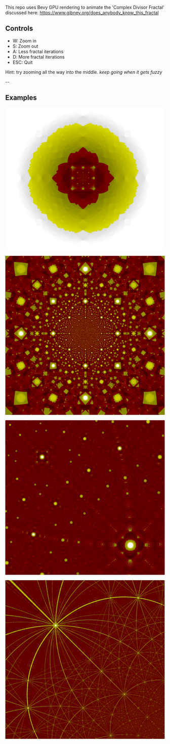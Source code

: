 This repo uses Bevy GPU rendering to animate the 'Complex Divisor Fractal' discussed here:
https://www.gibney.org/does_anybody_know_this_fractal

## Controls
- W: Zoom in
- S: Zoom out
- A: Less fractal iterations
- D: More fractal iterations
- ESC: Quit  

Hint: try zooming all the way into the middle. _keep going when it gets fuzzy_

--

## Examples

![Lotus](renders/double_6.png?raw=true "lotus fractal")

![Fractal Tunnel](renders/double_9.png?raw=true "a fractal tunnel? what could be on the other side?")

![Galaxy Neighborhood](renders/double_12.png?raw=true "a friendly neighborhood of galaxies")

![Looks sharp!](renders/single_120.png?raw=true "don't get poked.")